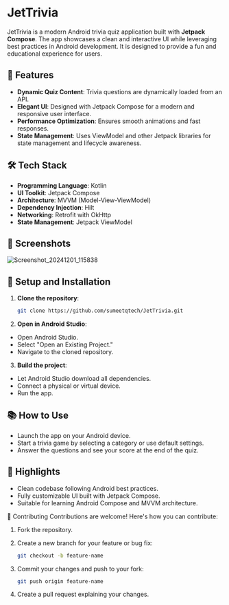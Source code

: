 # JetTrivia

JetTrivia is a modern Android trivia quiz application built with **Jetpack Compose**. The app showcases a clean and interactive UI while leveraging best practices in Android development. It is designed to provide a fun and educational experience for users.

## 🚀 Features

- **Dynamic Quiz Content**: Trivia questions are dynamically loaded from an API.
- **Elegant UI**: Designed with Jetpack Compose for a modern and responsive user interface.
- **Performance Optimization**: Ensures smooth animations and fast responses.
- **State Management**: Uses ViewModel and other Jetpack libraries for state management and lifecycle awareness.

## 🛠️ Tech Stack

- **Programming Language**: Kotlin
- **UI Toolkit**: Jetpack Compose
- **Architecture**: MVVM (Model-View-ViewModel)
- **Dependency Injection**: Hilt
- **Networking**: Retrofit with OkHttp
- **State Management**: Jetpack ViewModel

## 📸 Screenshots
![Screenshot_20241201_115838](https://github.com/user-attachments/assets/b2231f38-756c-4e7c-a788-d2f1584481e2)


## 🔧 Setup and Installation

1. **Clone the repository**:
   ```bash
   git clone https://github.com/sumeetqtech/JetTrivia.git

2. **Open in Android Studio**:
- Open Android Studio.
- Select "Open an Existing Project."
- Navigate to the cloned repository.

3. **Build the project**:

- Let Android Studio download all dependencies.
- Connect a physical or virtual device.
- Run the app.

## 📚 How to Use
- Launch the app on your Android device.
- Start a trivia game by selecting a category or use default settings.
- Answer the questions and see your score at the end of the quiz.

## 🌟 Highlights
- Clean codebase following Android best practices.
- Fully customizable UI built with Jetpack Compose.
- Suitable for learning Android Compose and MVVM architecture.

🤝 Contributing
Contributions are welcome! Here's how you can contribute:

1. Fork the repository.

2. Create a new branch for your feature or bug fix:
   ```bash
   git checkout -b feature-name
   
3. Commit your changes and push to your fork:
   ```bash
   git push origin feature-name
   
4. Create a pull request explaining your changes.




